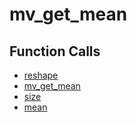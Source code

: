 # mv_get_mean

## Function Calls
- [reshape](CSD/kCSD/ica/kCsd1D_ICA/STICA_UTIL/reshape.md)
- [mv_get_mean](CSD/kCSD/ica/kCsd1D_ICA/STICA_UTIL/mv_get_mean.md)
- [size](CSD/kCSD/ica/kCsd1D_ICA/STICA_UTIL/size.md)
- [mean](CSD/kCSD/ica/kCsd1D_ICA/STICA_UTIL/mean.md)
